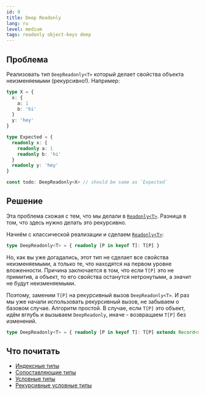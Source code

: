 ```yaml
---
id: 9
title: Deep Readonly
lang: ru
level: medium
tags: readonly object-keys deep
---
```


## Проблема

Реализовать тип `DeepReadonly<T>` который делает свойства объекта неизменяемыми (рекурсивно!).
Например:

```typescript
type X = {
  x: {
    a: 1
    b: 'hi'
  }
  y: 'hey'
}

type Expected = {
  readonly x: {
    readonly a: 1
    readonly b: 'hi'
  }
  readonly y: 'hey'
}

const todo: DeepReadonly<X> // should be same as `Expected`
```

## Решение

Эта проблема схожая с тем, что мы делали в [`Readonly<T>`](./easy-readonly.md).
Разница в том, что здесь нужно делать это рекурсивно.

Начнём с классической реализации и сделаем [`Readonly<T>`](./easy-readonly.md):

```typescript
type DeepReadonly<T> = { readonly [P in keyof T]: T[P] }
```

Но, как вы уже догадались, этот тип не сделает все свойства неизменяемыми, а только те, что находятся на первом уровне вложенности.
Причина заключается в том, что если `T[P]` это не примитив, а объект, то его свойства останутся нетронутыми, а значит не будут неизменяемыми.

Поэтому, заменим `T[P]` на рекурсивный вызов `DeepReadonly<T>`.
И раз мы уже начали использовать рекурсивный вызов, не забываем о базовом случае.
Алгоритм простой.
В случае, если `T[P]` это объект, идём вглубь и вызываем `DeepReadonly`, иначе - возвращаем `T[P]` без изменений.

```typescript
type DeepReadonly<T> = { readonly [P in keyof T]: T[P] extends Record<string, unknown> ? DeepReadonly<T[P]> : T[P] }
```

## Что почитать

- [Индексные типы](https://www.typescriptlang.org/docs/handbook/advanced-types.html#index-types)
- [Сопоставляющие типы](https://www.typescriptlang.org/docs/handbook/advanced-types.html#mapped-types)
- [Условные типы](https://www.typescriptlang.org/docs/handbook/advanced-types.html#conditional-types)
- [Рекурсивные условные типы](https://www.typescriptlang.org/docs/handbook/release-notes/typescript-4-1.html#recursive-conditional-types)
